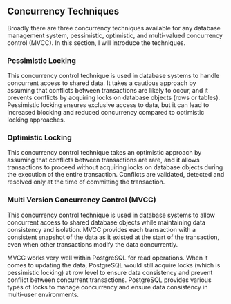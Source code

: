 ## Concurrency Techniques

Broadly there are three concurrency techniques available for any database management system, pessimistic, optimistic, and multi-valued concurrency control (MVCC). In this section, I will introduce the techniques.

### Pessimistic Locking

This concurrency control technique is used in database systems to handle concurrent access to shared data. It takes a cautious approach by assuming that conflicts between transactions are likely to occur, and it prevents conflicts by acquiring locks on database objects (rows or tables). Pessimistic locking ensures exclusive access to data, but it can lead to increased blocking and reduced concurrency compared to optimistic locking approaches.

### Optimistic Locking

This concurrency control technique takes an optimistic approach by assuming that conflicts between transactions are rare, and it allows transactions to proceed without acquiring locks on database objects during the execution of the entire transaction. Conflicts are validated, detected and resolved only at the time of committing the transaction.

### Multi Version Concurrency Control (MVCC)

This concurrency control technique is used in database systems to allow concurrent access to shared database objects while maintaining data consistency and isolation. MVCC provides each transaction with a consistent snapshot of the data as it existed at the start of the transaction, even when other transactions modify the data concurrently.

MVCC works very well within PostgreSQL for read operations. When it comes to updating the data, PostgreSQL would still acquire locks (which is pessimistic locking) at row level to ensure data consistency and prevent conflict between concurrent transactions. PostgreSQL provides various types of locks to manage concurrency and ensure data consistency in multi-user environments.